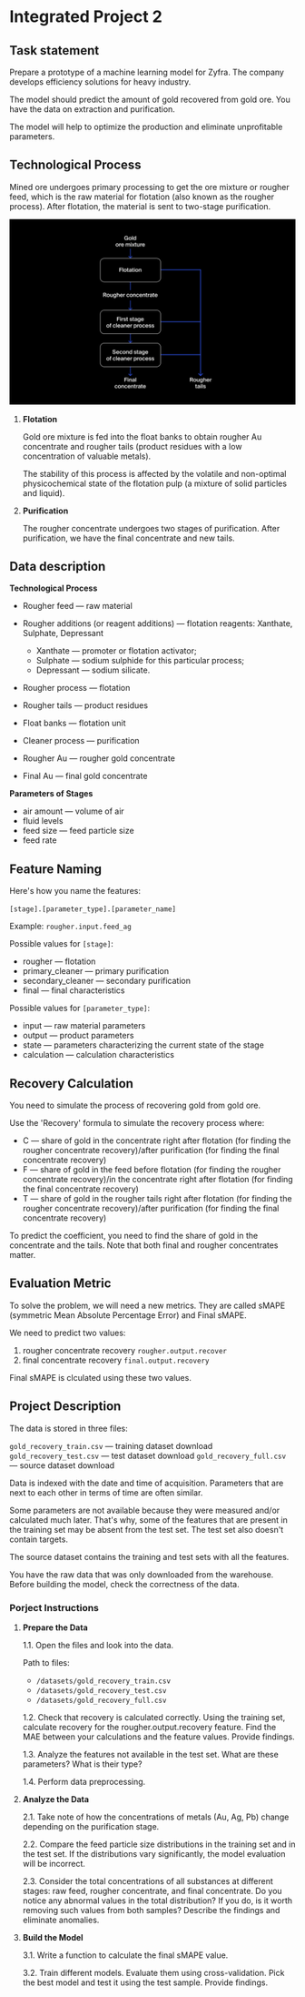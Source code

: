 # Integrated Project 2

## Task statement

Prepare a prototype of a machine learning model for Zyfra. The company develops efficiency solutions for heavy industry.

The model should predict the amount of gold recovered from gold ore. You have the data on extraction and purification.

The model will help to optimize the production and eliminate unprofitable parameters.

## Technological Process

Mined ore undergoes primary processing to get the ore mixture or rougher feed, which is the raw material for flotation (also known as the rougher process). After flotation, the material is sent to two-stage purification.

![Alt Text](process_stages.png)

1. **Flotation**

    Gold ore mixture is fed into the float banks to obtain rougher Au concentrate and rougher tails (product residues with a low concentration of valuable metals). 
    
    The stability of this process is affected by the volatile and non-optimal physicochemical state of the flotation pulp (a mixture of solid particles and liquid).

2. **Purification**

    The rougher concentrate undergoes two stages of purification. After purification, we have the final concentrate and new tails.

## Data description
**Technological Process**

- Rougher feed — raw material
- Rougher additions (or reagent additions) — flotation reagents: Xanthate, Sulphate, Depressant

    - Xanthate — promoter or flotation activator;
    - Sulphate — sodium sulphide for this particular process;
    - Depressant — sodium silicate.
    
- Rougher process — flotation
- Rougher tails — product residues
- Float banks — flotation unit
- Cleaner process — purification
- Rougher Au — rougher gold concentrate
- Final Au — final gold concentrate

**Parameters of Stages**
- air amount — volume of air
- fluid levels
- feed size — feed particle size
- feed rate

## Feature Naming

Here's how you name the features:

`[stage].[parameter_type].[parameter_name]`

Example: `rougher.input.feed_ag`

Possible values for `[stage]`:

- rougher — flotation
- primary_cleaner — primary purification
- secondary_cleaner — secondary purification
- final — final characteristics

Possible values for `[parameter_type]`:

- input — raw material parameters
- output — product parameters
- state — parameters characterizing the current state of the stage
- calculation — calculation characteristics

## Recovery Calculation

You need to simulate the process of recovering gold from gold ore.

Use the 'Recovery' formula to simulate the recovery process where:
- C — share of gold in the concentrate right after flotation (for finding the rougher concentrate recovery)/after purification (for finding the final concentrate recovery)
- F — share of gold in the feed before flotation (for finding the rougher concentrate recovery)/in the concentrate right after flotation (for finding the final concentrate recovery)
- T — share of gold in the rougher tails right after flotation (for finding the rougher concentrate recovery)/after purification (for finding the final concentrate recovery)

To predict the coefficient, you need to find the share of gold in the concentrate and the tails. Note that both final and rougher concentrates matter.

## Evaluation Metric

To solve the problem, we will need a new metrics. They are called sMAPE (symmetric Mean Absolute Percentage Error) and Final sMAPE. 

We need to predict two values:

1. rougher concentrate recovery `rougher.output.recover`
2. final concentrate recovery `final.output.recovery`

Final sMAPE is clculated using these two values.

## Project Description

The data is stored in three files:

`gold_recovery_train.csv` — training dataset download
`gold_recovery_test.csv` — test dataset download
`gold_recovery_full.csv` — source dataset download

Data is indexed with the date and time of acquisition. Parameters that are next to each other in terms of time are often similar.

Some parameters are not available because they were measured and/or calculated much later. That's why, some of the features that are present in the training set may be absent from the test set. The test set also doesn't contain targets.

The source dataset contains the training and test sets with all the features.

You have the raw data that was only downloaded from the warehouse. Before building the model, check the correctness of the data.

### Porject Instructions

1. **Prepare the Data**

    1.1. Open the files and look into the data.

    Path to files:
    - `/datasets/gold_recovery_train.csv`
    - `/datasets/gold_recovery_test.csv`
    - `/datasets/gold_recovery_full.csv`

    1.2. Check that recovery is calculated correctly. Using the training set, calculate recovery for the rougher.output.recovery feature. Find the MAE between your calculations and the feature values. Provide findings.
    
    1.3. Analyze the features not available in the test set. What are these parameters? What is their type?
    
    1.4. Perform data preprocessing.

2. **Analyze the Data**

    2.1. Take note of how the concentrations of metals (Au, Ag, Pb) change depending on the purification stage.

    2.2. Compare the feed particle size distributions in the training set and in the test set. If the distributions vary significantly, the model evaluation will be incorrect.

    2.3. Consider the total concentrations of all substances at different stages: raw feed, rougher concentrate, and final concentrate. Do you notice any abnormal values in the total distribution? If you do, is it worth removing such values from both samples? Describe the findings and eliminate anomalies.

3. **Build the Model**

    3.1. Write a function to calculate the final sMAPE value.

    3.2. Train different models. Evaluate them using cross-validation. Pick the best model and test it using the test sample. Provide findings.
